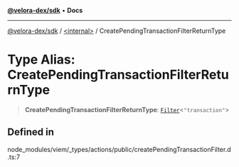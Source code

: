 [**@velora-dex/sdk**](../../README.md) • **Docs**

***

[@velora-dex/sdk](../../globals.md) / [\<internal\>](../README.md) / CreatePendingTransactionFilterReturnType

# Type Alias: CreatePendingTransactionFilterReturnType

> **CreatePendingTransactionFilterReturnType**: [`Filter`](Filter.md)\<`"transaction"`\>

## Defined in

node\_modules/viem/\_types/actions/public/createPendingTransactionFilter.d.ts:7
